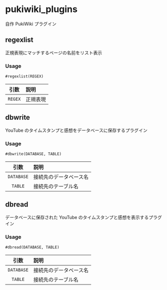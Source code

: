# pukiwiki_plugins
自作 PukiWiki プラグイン

## regexlist
正規表現にマッチするページの名前をリスト表示

### Usage
``` md
#regexlist(REGEX)
```

|引数|説明
|:---:|:---
| `REGEX` | 正規表現

## dbwrite
YouTube のタイムスタンプと感想をデータベースに保存するプラグイン

### Usage
``` md
#dbwrite(DATABASE, TABLE)
```

|引数|説明
|:---:|:---
| `DATABASE` | 接続先のデータベース名
| `TABLE` | 接続先のテーブル名

## dbread
データベースに保存された YouTube のタイムスタンプと感想を表示するプラグイン

### Usage
``` md
#dbread(DATABASE, TABLE)
```

|引数|説明
|:---:|:---
| `DATABASE` | 接続先のデータベース名
| `TABLE` | 接続先のテーブル名



